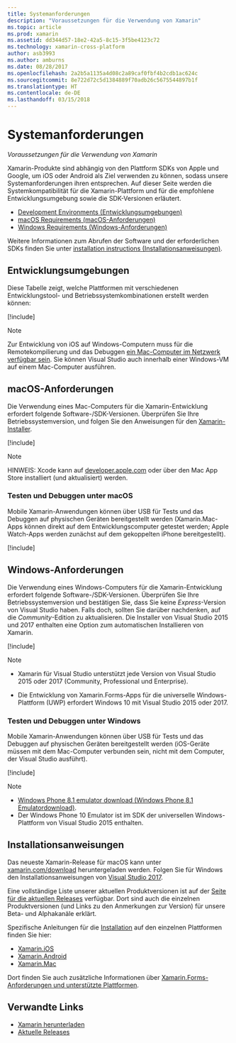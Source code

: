 ```yaml
---
title: Systemanforderungen
description: "Voraussetzungen für die Verwendung von Xamarin"
ms.topic: article
ms.prod: xamarin
ms.assetid: dd344d57-18e2-42a5-8c15-3f5be4123c72
ms.technology: xamarin-cross-platform
author: asb3993
ms.author: amburns
ms.date: 08/28/2017
ms.openlocfilehash: 2a2b5a1135a4d08c2a89caf0fbf4b2cdb1ac624c
ms.sourcegitcommit: 8e722d72c5d1384889f70adb26c5675544897b1f
ms.translationtype: HT
ms.contentlocale: de-DE
ms.lasthandoff: 03/15/2018
---
```

# <a name="system-requirements"></a>Systemanforderungen

_Voraussetzungen für die Verwendung von Xamarin_

Xamarin-Produkte sind abhängig von den Plattform SDKs von Apple und Google, um iOS oder Android als Ziel verwenden zu können, sodass unsere Systemanforderungen ihren entsprechen. Auf dieser Seite werden die Systemkompatibilität für die Xamarin-Plattform und für die empfohlene Entwicklungsumgebung sowie die SDK-Versionen erläutert.

- [Development Environments (Entwicklungsumgebungen)](#devenv)
- [macOS Requirements (macOS-Anforderungen)](#mac)
- [Windows Requirements (Windows-Anforderungen)](#windows)

Weitere Informationen zum Abrufen der Software und der erforderlichen SDKs finden Sie unter [installation instructions (Installationsanweisungen)](#install).

<a name="devenv" />

## <a name="development-environments"></a>Entwicklungsumgebungen

Diese Tabelle zeigt, welche Plattformen mit verschiedenen Entwicklungstool- und Betriebssystemkombinationen erstellt werden können:

[!include[](~/cross-platform/includes/development-environment.md)]


> [!NOTE]
> Zur Entwicklung von iOS auf Windows-Computern muss für die Remotekompilierung und das Debuggen [ein Mac-Computer im Netzwerk verfügbar sein](~/ios/get-started/installation/windows/connecting-to-mac/index.md). Sie können Visual Studio auch innerhalb einer Windows-VM auf einem Mac-Computer ausführen.

<a name="mac" />

## <a name="macos-requirements"></a>macOS-Anforderungen

Die Verwendung eines Mac-Computers für die Xamarin-Entwicklung erfordert folgende Software-/SDK-Versionen. Überprüfen Sie Ihre Betriebssystemversion, und folgen Sie den Anweisungen für den [Xamarin-Installer](#install).

[!include[](~/cross-platform/includes/macos-requirements.md)]

> [!NOTE]
> HINWEIS: Xcode kann auf [developer.apple.com](https://developer.apple.com/xcode/download/) oder über den Mac App Store installiert (und aktualisiert) werden.

### <a name="testing--debugging-on-macos"></a>Testen und Debuggen unter macOS

Mobile Xamarin-Anwendungen können über USB für Tests und das Debuggen auf physischen Geräten bereitgestellt werden (Xamarin.Mac-Apps können direkt auf dem Entwicklungscomputer getestet werden; Apple Watch-Apps werden zunächst auf dem gekoppelten iPhone bereitgestellt).

[!include[](~/cross-platform/includes/macos-testing.md)]


<a name="windows" />

## <a name="windows-requirements"></a>Windows-Anforderungen

Die Verwendung eines Windows-Computers für die Xamarin-Entwicklung erfordert folgende Software-/SDK-Versionen.
Überprüfen Sie Ihre Betriebssystemversion und bestätigen Sie, dass Sie keine *Express*-Version von Visual Studio haben. Falls doch, sollten Sie darüber nachdenken, auf die *Community*-Edition zu aktualisieren.
Die Installer von Visual Studio 2015 und 2017 enthalten eine Option zum automatischen Installieren von Xamarin.

[!include[](~/cross-platform/includes/windows-requirements.md)]


> [!NOTE]
>
>* Xamarin für Visual Studio unterstützt jede Version von Visual Studio 2015 oder 2017 (Community, Professional und Enterprise).
>
>* Die Entwicklung von Xamarin.Forms-Apps für die universelle Windows-Plattform (UWP) erfordert Windows 10 mit Visual Studio 2015 oder 2017.


### <a name="testing--debugging-on-windows"></a>Testen und Debuggen unter Windows

Mobile Xamarin-Anwendungen können über USB für Tests und das Debuggen auf physischen Geräten bereitgestellt werden (iOS-Geräte müssen mit dem Mac-Computer verbunden sein, nicht mit dem Computer, der Visual Studio ausführt).

[!include[](~/cross-platform/includes/windows-testing.md)]


> [!NOTE]
>
>* [Windows Phone 8.1 emulator download (Windows Phone 8.1 Emulatordownload)](https://www.microsoft.com/en-us/download/details.aspx?id=43719).
>* Der Windows Phone 10 Emulator ist im SDK der universellen Windows-Plattform von Visual Studio 2015 enthalten.

<a name="install" />

## <a name="installation-instructions"></a>Installationsanweisungen

Das neueste Xamarin-Release für macOS kann unter [xamarin.com/download](http://xamarin.com/download) heruntergeladen werden. Folgen Sie für Windows den Installationsanweisungen von [Visual Studio 2017](https://docs.microsoft.com/en-us/visualstudio/install/install-visual-studio).

Eine vollständige Liste unserer aktuellen Produktversionen ist auf der [Seite für die aktuellen Releases](http://developer.xamarin.com/releases/current/) verfügbar. Dort sind auch die einzelnen Produktversionen (und Links zu den Anmerkungen zur Version) für unsere Beta- und Alphakanäle erklärt.

Spezifische Anleitungen für die [Installation](~/cross-platform/get-started/installation/index.md) auf den einzelnen Plattformen finden Sie hier:

- [Xamarin.iOS](~/ios/get-started/installation/index.md)
- [Xamarin.Android](~/android/get-started/installation/index.md)
- [Xamarin.Mac](~/mac/get-started/installation.md)

Dort finden Sie auch zusätzliche Informationen über [Xamarin.Forms-Anforderungen und unterstützte Plattformen](~/xamarin-forms/get-started/installation.md).


## <a name="related-links"></a>Verwandte Links

- [Xamarin herunterladen](https://xamarin.com/download/)
- [Aktuelle Releases](https://developer.xamarin.com/releases/current/)
